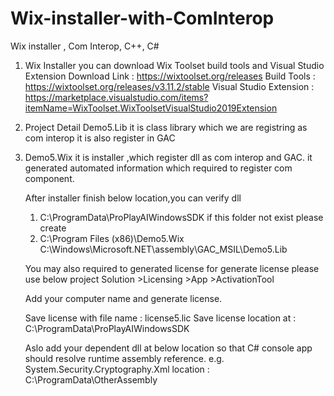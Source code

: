 # Wix-installer-with-ComInterop
Wix installer , Com Interop, C++, C#


1. Wix Installer
    you can download Wix Toolset build tools and Visual Studio Extension
    Download Link : https://wixtoolset.org/releases
    Build Tools : https://wixtoolset.org/releases/v3.11.2/stable
    Visual Studio Extension : https://marketplace.visualstudio.com/items?itemName=WixToolset.WixToolsetVisualStudio2019Extension
2. Project Detail
  Demo5.Lib
  it is class library which we are registring as com interop
  it is also register in GAC
3. Demo5.Wix
   it is installer ,which register dll as com interop and GAC.
   it generated automated information which required to register com component.
   
   After installer finish below location,you can verify dll
   1. C:\ProgramData\ProPlayAIWindowsSDK
      if this folder not exist please create
   2. C:\Program Files (x86)\Demo5.Wix
   C:\Windows\Microsoft.NET\assembly\GAC_MSIL\Demo5.Lib
   
   You may also required to generated license
   for generate license please use below project
   Solution >Licensing >App >ActivationTool
   
   Add your computer name and generate license.
   
   Save license with file name : license5.lic
   Save license location at : C:\ProgramData\ProPlayAIWindowsSDK
   
   Aslo  add your dependent dll at below location so that C# console app should resolve runtime assembly reference.
   e.g. System.Security.Cryptography.Xml
   location : C:\\ProgramData\\OtherAssembly
   
   
   
   
   
      
